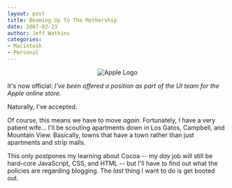 ```yaml
---
layout: post
title: Beaming Up To The Mothership
date: 2007-02-23
author: Jeff Watkins
categories:
- Macintosh
- Personal
---
```


<p style="text-align:center"><img id="image97" src="http://nerd.metrocat.org/wp-content/uploads/2007/02/apple-logo-small.png" alt="Apple Logo" /></p>

It's now official: <i>I've been offered a position as part of the UI team for the Apple online store.</i>

Naturally, I've accepted.

<!-- more -->

Of course, this means we have to move _again_. Fortunately, I have a very patient wife... I'll be scouting apartments down in Los Gatos, Campbell, and Mountain View. Basically, towns that have a town rather than just apartments and strip malls.

This only postpones my learning about Cocoa -- my _day_ job will still be hard-core JavaScript, CSS, and HTML -- but I'll have to find out what the policies are regarding blogging. The _last_ thing I want to do is get booted out.